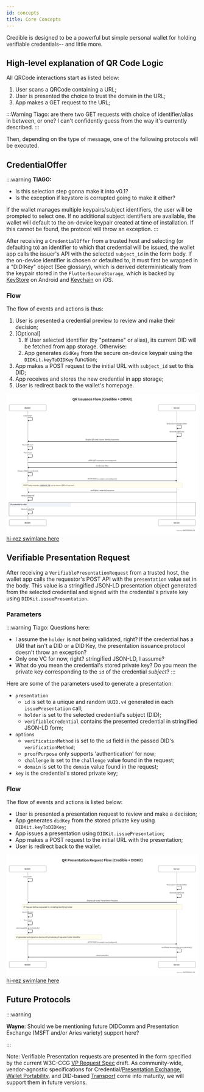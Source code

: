 ```yaml
---
id: concepts
title: Core Concepts
---
```


Credible is designed to be a powerful but simple personal wallet for holding verifiable credentials-- and little more. 

## High-level explanation of QR Code Logic

All QRCode interactions start as listed below:
1. User scans a QRCode containing a URL;
2. User is presented the choice to trust the domain in the URL;
3. App makes a GET request to the URL;

:::Warning
Tiago: are there two GET requests with choice of identifier/alias in between, or one? I can't confidently guess from the way it's currently described.
:::

Then, depending on the type of message, one of the following protocols will be
executed.

## CredentialOffer

:::warning
**TIAGO:** 
* Is this selection step gonna make it into v0.1?
* Is the exception if keystore is corrupted going to make it either?

If the wallet manages multiple keypairs/subject identifiers, the user will be prompted to select one. If no additional subject identifiers are available, the wallet will default to the on-device keypair created at time of installation. If this cannot be found, the protocol will throw an exception.
:::

After receiving a `CredentialOffer` from a trusted host and selecting (or defaulting to) an identifier to which that credential will be issued, the wallet app calls the issuer's API with the selected `subject_id` in the form body. If the on-device identifier is chosen or defaulted to, it must first be wrapped in a "DID:Key" object (See glossary), which is derived deterministically from the keypair stored in the `FlutterSecureStorage`, which is backed by [KeyStore][] on Android and [Keychain][] on iOS.

### Flow

The flow of events and actions is thus:
1. User is presented a credential preview to review and make their decision;
1. [Optional] 
   1. If User selected identifier (by "petname" or alias), its current DID will be fetched from app storage. Otherwise:
   2. App generates `didKey` from the secure on-device keypair using the `DIDKit.keyToDIDKey` function;
2. App makes a POST request to the initial URL with `subject_id` set to this DID;
3. App receives and stores the new credential in app storage;
4. User is redirect back to the wallet's homepage.

![swimlane diagram](credible_swimlane_issuance.png)
[hi-rez swimlane here](credible_swimlane_issuance.png)

## Verifiable Presentation Request

After receiving a `VerifiablePresentationRequest` from a trusted host, the wallet app calls the requestor's POST API with the `presentation` value set in the body. This value is a stringified JSON-LD presentation object generated  from the selected credential and signed with the credential's private key using `DIDKit.issuePresentation`.

### Parameters

:::warning
Tiago: Questions here:
* I assume the `holder` is not being validated, right? If the credential has a URI that isn't a DID or a DID:Key, the presentation issuance protocol doesn't throw an exception?
* Only one VC for now, right? stringified JSON-LD, I assume?
* What do you mean the credential's stored private key? Do you mean the private key corresponding to the `id` of the credential *subject*?
:::

Here are some of the parameters used to generate a presentation:
- `presentation`
  - `id` is set to a unique and random `UUID.v4` generated in each `issuePresentation` call;
  - `holder` is set to the selected credential's subject (DID);
  - `verifiableCredential` contains the presented credential in stringified JSON-LD form;
- `options`
  - `verificationMethod` is set to the `id` field in the passed DID's `verificationMethod`;
  - `proofPurpose` only supports 'authentication' for now;
  - `challenge` is set to the `challenge` value found in the request;
  - `domain` is set to the `domain` value found in the request;
- `key` is the credential's stored private key;


###  Flow

The flow of events and actions is listed below:
- User is presented a presentation request to review and make a decision;
- App generates `didKey` from the stored private key using `DIDKit.keyToDIDKey`;
- App issues a presentation using `DIDKit.issuePresentation`;
- App makes a POST request to the initial URL with the presentation;
- User is redirect back to the wallet.

![swimlane diagram](credible_swimlane_vp_request.png)
[hi-rez swimlane here](credible_swimlane_vp_request.png)

## Future Protocols

:::warning

**Wayne**: 
Should we be mentioning future DIDComm and Presentation Exchange (MSFT and/or Aries variety) support here? 

:::

Note: Verifiable Presentation requests are presented in the form specified by the current W3C-CCG [VP Request Spec] draft. As community-wide, vendor-agnostic specifications for Credential/[Presentation Exchange][], [Wallet Portability][], and DID-based [Transport][] come into maturity, we will support them in future versions.

[Presentation Exchange]:https://identity.foundation/presentation-exchange/
[Wallet Portability]:https://w3c-ccg.github.io/universal-wallet-interop-spec/
[Transport]: https://identity.foundation/didcomm-messaging/spec/
[VP Request Spec]:https://w3c-ccg.github.io/vp-request-spec/ 
[KeyStore]:https://developer.android.com/training/articles/keystore
[KeyChain]:https://developer.apple.com/documentation/security/keychain_services
